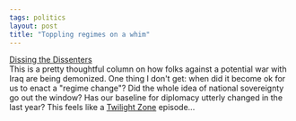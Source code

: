 ```yaml
---
tags: politics
layout: post
title: "Toppling regimes on a whim"
---
```




<a href="http://www.washingtonpost.com/wp-dyn/articles/A51461-2002Aug22.html">Dissing the Dissenters</a><br>
This is a pretty thoughtful column on how folks against a potential war with Iraq are being demonized. One thing I don't get: when did it become ok for us to enact a "regime change"? Did the whole idea of national sovereignty go out the window? Has our baseline for diplomacy utterly changed in the last year? This feels like a <a href="http://www.tzworld.com/home.html">Twilight Zone</a> episode...


